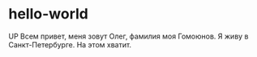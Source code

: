 # hello-world
UP
Всем привет, меня зовут Олег, фамилия моя Гомоюнов. Я живу в Санкт-Петербурге. На этом хватит.

